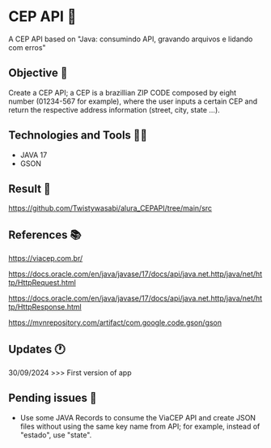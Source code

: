 # CEP API 🚩

A CEP API based on "Java: consumindo API, gravando arquivos e lidando com erros"

## Objective 📜

Create a CEP API; a CEP is a brazillian ZIP CODE composed by eight number (01234-567 for example), where the user inputs a certain CEP and return the respective address information (street, city, state ...). 

## Technologies and Tools 👨‍💻

- JAVA 17
- GSON

## Result 🎁

https://github.com/Twistywasabi/alura_CEPAPI/tree/main/src

## References 📚

https://viacep.com.br/

https://docs.oracle.com/en/java/javase/17/docs/api/java.net.http/java/net/http/HttpRequest.html

https://docs.oracle.com/en/java/javase/17/docs/api/java.net.http/java/net/http/HttpResponse.html

https://mvnrepository.com/artifact/com.google.code.gson/gson

## Updates 🕐

30/09/2024 >>> First version of app

## Pending issues 🚨

- Use some JAVA Records to consume the ViaCEP API and create JSON files without using the same key name from API; for example, instead of "estado", use "state".